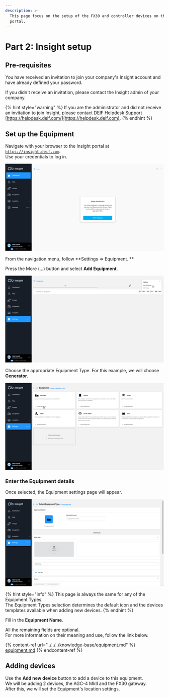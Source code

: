 ```yaml
---
description: >-
  This page focus on the setup of the FX30 and controller devices on the Insight
  portal.
---
```


# Part 2: Insight setup

## Pre-requisites

You have received an invitation to join your company's Insight account and have already defined your password.

If you didn't receive an invitation, please contact the Insight admin of your company.

{% hint style="warning" %}
If you are the administrator and did not receive an invitation to join Insight, please contact DEIF Helpdesk Support  [https://helpdesk.deif.com/](https://helpdesk.deif.com).
{% endhint %}

## Set up the Equipment

Navigate with your browser to the Insight portal at [`https://insight.deif.com`](https://insight.deif.com). \
Use your credentials to log in.

![When first logging in, Insight will feel very empty. Don't worry, we'll change that!](<../../../.gitbook/assets/image (18).png>)

From the navigation menu, follow **Settings => Equipment. **

Press the More (...) button and select **Add Equipment**.

![Equipment and Groups (of Equipment) are managed in this page](<../../../.gitbook/assets/image (19).png>)

Choose the appropriate Equipment Type. For this example, we will choose **Generator**.

![There are a variety of Equipment Types available for selection.](<../../../.gitbook/assets/image (20).png>)

### Enter the Equipment details

Once selected, the Equipment settings page will appear. 

![Creating a new Equipment](<../../../.gitbook/assets/image (21).png>)

{% hint style="info" %}
This page is always the same for any of the Equipment Types.\
The Equipment Types selection determines the default icon and the devices templates available when adding new devices.
{% endhint %}

Fill in the **Equipment Name**.

All the remaining fields are optional.\
For more information on their meaning and use, follow the link below.

{% content-ref url="../../../knowledge-base/equipment.md" %}
[equipment.md](../../../knowledge-base/equipment.md)
{% endcontent-ref %}

## Adding devices

Use the **Add new device** button to add a device to this equipment. \
We will be adding 2 devices,  the AGC-4 MkII and the FX30 gateway. \
After this, we will set the Equipment's location settings.
